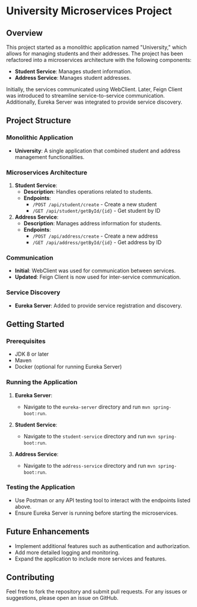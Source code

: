# University Microservices Project

## Overview

This project started as a monolithic application named "University," which allows for managing students and their addresses. The project has been refactored into a microservices architecture with the following components:

- **Student Service**: Manages student information.
- **Address Service**: Manages student addresses.

Initially, the services communicated using WebClient. Later, Feign Client was introduced to streamline service-to-service communication. Additionally, Eureka Server was integrated to provide service discovery.

## Project Structure

### Monolithic Application

- **University**: A single application that combined student and address management functionalities.

### Microservices Architecture

1. **Student Service**: 
   - **Description**: Handles operations related to students.
   - **Endpoints**:
     - `/POST /api/student/create` - Create a new student
     - `/GET /api/student/getById/{id}` - Get student by ID 
2. **Address Service**:
   - **Description**: Manages address information for students.
   - **Endpoints**:
     - `/POST /api/address/create` - Create a new address
     - `/GET /api/address/getById/{id}` - Get address by ID


### Communication

- **Initial**: WebClient was used for communication between services.
- **Updated**: Feign Client is now used for inter-service communication.

### Service Discovery

- **Eureka Server**: Added to provide service registration and discovery.

## Getting Started

### Prerequisites

- JDK 8 or later
- Maven
- Docker (optional for running Eureka Server)

### Running the Application

1. **Eureka Server**: 
   - Navigate to the `eureka-server` directory and run `mvn spring-boot:run`.

2. **Student Service**:
   - Navigate to the `student-service` directory and run `mvn spring-boot:run`.

3. **Address Service**:
   - Navigate to the `address-service` directory and run `mvn spring-boot:run`.

### Testing the Application

- Use Postman or any API testing tool to interact with the endpoints listed above.
- Ensure Eureka Server is running before starting the microservices.

## Future Enhancements

- Implement additional features such as authentication and authorization.
- Add more detailed logging and monitoring.
- Expand the application to include more services and features.

## Contributing

Feel free to fork the repository and submit pull requests. For any issues or suggestions, please open an issue on GitHub.

